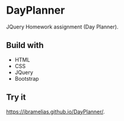 # DayPlanner

JQuery Homework assignment (Day Planner).

## Build with
* HTML
* CSS
* JQuery
* Bootstrap

## Try it
https://ibramelias.github.io/DayPlanner/.
